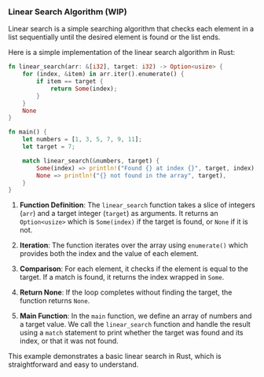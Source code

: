 ### Linear Search Algorithm (WIP)

Linear search is a simple searching algorithm that checks each element in a list sequentially until the desired element is found or the list ends.

Here is a simple implementation of the linear search algorithm in Rust:

```rust
fn linear_search(arr: &[i32], target: i32) -> Option<usize> {
    for (index, &item) in arr.iter().enumerate() {
        if item == target {
            return Some(index);
        }
    }
    None
}

fn main() {
    let numbers = [1, 3, 5, 7, 9, 11];
    let target = 7;

    match linear_search(&numbers, target) {
        Some(index) => println!("Found {} at index {}", target, index),
        None => println!("{} not found in the array", target),
    }
}
```

1. **Function Definition**: The `linear_search` function takes a slice of integers (`arr`) and a target integer (`target`) as arguments. It returns an `Option<usize>` which is `Some(index)` if the target is found, or `None` if it is not.

2. **Iteration**: The function iterates over the array using `enumerate()` which provides both the index and the value of each element.

3. **Comparison**: For each element, it checks if the element is equal to the target. If a match is found, it returns the index wrapped in `Some`.

4. **Return None**: If the loop completes without finding the target, the function returns `None`.

5. **Main Function**: In the `main` function, we define an array of numbers and a target value. We call the `linear_search` function and handle the result using a `match` statement to print whether the target was found and its index, or that it was not found.

This example demonstrates a basic linear search in Rust, which is straightforward and easy to understand.